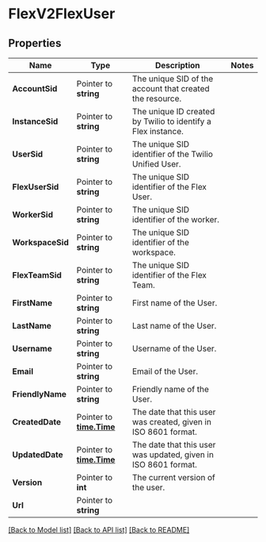 # FlexV2FlexUser

## Properties

Name | Type | Description | Notes
------------ | ------------- | ------------- | -------------
**AccountSid** | Pointer to **string** | The unique SID of the account that created the resource. |
**InstanceSid** | Pointer to **string** | The unique ID created by Twilio to identify a Flex instance. |
**UserSid** | Pointer to **string** | The unique SID identifier of the Twilio Unified User. |
**FlexUserSid** | Pointer to **string** | The unique SID identifier of the Flex User. |
**WorkerSid** | Pointer to **string** | The unique SID identifier of the worker. |
**WorkspaceSid** | Pointer to **string** | The unique SID identifier of the workspace. |
**FlexTeamSid** | Pointer to **string** | The unique SID identifier of the Flex Team. |
**FirstName** | Pointer to **string** | First name of the User. |
**LastName** | Pointer to **string** | Last name of the User. |
**Username** | Pointer to **string** | Username of the User. |
**Email** | Pointer to **string** | Email of the User. |
**FriendlyName** | Pointer to **string** | Friendly name of the User. |
**CreatedDate** | Pointer to [**time.Time**](time.Time.md) | The date that this user was created, given in ISO 8601 format. |
**UpdatedDate** | Pointer to [**time.Time**](time.Time.md) | The date that this user was updated, given in ISO 8601 format. |
**Version** | Pointer to **int** | The current version of the user. |
**Url** | Pointer to **string** |  |

[[Back to Model list]](../README.md#documentation-for-models) [[Back to API list]](../README.md#documentation-for-api-endpoints) [[Back to README]](../README.md)


